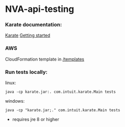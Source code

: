 # NVA-api-testing

### Karate documentation:

[Karate](https://intuit.github.io/karate)
[Getting started](https://intuit.github.io/karate#getting-started)

### AWS

CloudFormation template in [/templates](https://github.com/BIBSYSDEV/NVA-api-testing/blob/develop/templates/api_test_deploy.yml)

### Run tests locally:

linux:

`java -cp karate.jar:. com.intuit.karate.Main tests`

windows:

`java -cp "karate.jar;." com.intuit.karate.Main tests`

- requires jre 8 or higher
